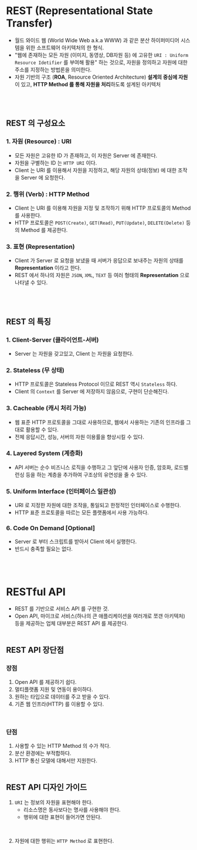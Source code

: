 # REST (Representational State Transfer)
- 월드 와이드 웹 (World Wide Web a.k.a WWW) 과 같은 분산 하이퍼미디어 시스템을 위한 소프트웨어 아키텍처의 한 형식.
- "웹에 존재하는 모든 자원 (이미지, 동영상, DB자원 등) 에 고유한 `URI : Uniform Resource Idetifier` 를 부여해 활용" 하는 것으로, 자원을 정의하고 자원에 대한 주소를 지정하는 방법론을 의미한다.
- 자원 기반의 구조 (**ROA**, Resource Oriented Architecture) **설계의 중심에 자원**이 있고, **HTTP Method 를 통해 자원을 처리**하도록 설계된 아키텍처
<br><br><br><br>

## REST 의 구성요소

### 1. 자원 (Resource) : URI
- 모든 자원은 고유한 ID 가 존재하고, 이 자원은 Server 에 존재한다.
- 자원을 구별하는 ID 는 `HTTP URI` 이다.
- Client 는 URI 를 이용해서 자원을 지정하고, 해당 자원의 상태(정보) 에 대한 조작을 Server 에 요청한다.

### 2. 행위 (Verb) : HTTP Method
- Client 는 URI 를 이용해 자원을 지정 및 조작하기 위해 HTTP 프로토콜의 Method 를 사용한다.
- HTTP 프로토콜은 `POST(Create)`, `GET(Read)`, `PUT(Update)`, `DELETE(Delete)` 등의 Method 를 제공한다.

### 3. 표현 (Representation)
- Client 가 Server 로 요청을 보냈을 때 서버가 응답으로 보내주는 자원의 상태를 **Representation** 이라고 한다.
- REST 에서 하나의 자원은 `JSON`, `XML`, `TEXT` 등 여러 형태의 **Representation** 으로 나타낼 수 있다.
<br><br><br><br>

## REST 의 특징
### 1. Client-Server (클라이언트-서버)
- Server 는 자원을 갖고있고, Client 는 자원을 요청한다.

### 2. Stateless (무 상태)
- HTTP 프로토콜은 Stateless Protocol 이므로 REST 역시 `Stateless` 하다.
- Client 의 `Context` 를 Server 에 저장하지 않음으로, 구현이 단순해진다.

### 3. Cacheable (캐시 처리 가능)
- 웹 표준 HTTP 프로토콜을 그대로 사용하므로, 웹에서 사용하는 기존의 인프라를 그대로 활용할 수 있다.
- 전체 응답시간, 성능, 서버의 자원 이용률을 향상시킬 수 있다.

### 4. Layered System (계층화)
- API 서버는 순수 비즈니스 로직을 수행하고 그 앞단에 사용자 인증, 암호화, 로드밸런싱 등을 하는 계층을 추가하여 구조상의 유연성을 줄 수 있다.

### 5. Uniform Interface (인터페이스 일관성)
- URI 로 지정한 자원에 대한 조작을, 통일되고 한정적인 인터페이스로 수행한다.
- HTTP 표준 프로토콜을 따르는 모든 플랫폼에서 사용 가능하다.

### 6. Code On Demand [Optional]
- Server 로 부터 스크립트를 받아서 Client 에서 실행한다.
- 반드시 충족할 필요는 없다.
<br><br><br><br>

# RESTful API
- REST 를 기반으로 서비스 API 를 구현한 것.
- Open API, 마이크로 서비스(하나의 큰 애플리케이션을 여러개로 쪼갠 아키텍처) 등을 제공하는 업체 대부분은 REST API 를 제공한다.
<br><br>

## REST API 장단점

### 장점
1. Open API 를 제공하기 쉽다.
2. 멀티플랫폼 지원 및 연동이 용이하다.
3. 원하는 타입으로 데이터를 주고 받을 수 있다.
4. 기존 웹 인프라(HTTP) 를 이용할 수 있다.
<br>

### 단점
1. 사용할 수 있는 HTTP Method 의 수가 적다.
2. 분산 환경에는 부적합하다.
3. HTTP 통신 모델에 대해서만 지원한다.
<br><br>

## REST API 디자인 가이드
1. `URI` 는 정보의 자원을 표현해야 한다.
    - 리소스명은 동사보다는 명사를 사용해야 한다.
    - 행위에 대한 표현이 들어가면 안된다.
<br>

2. 자원에 대한 행위는 `HTTP Method` 로 표현한다.